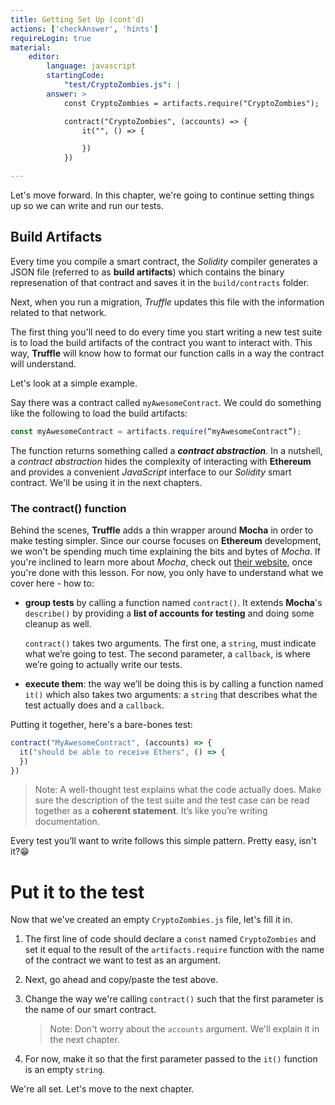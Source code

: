 ```yaml
---
title: Getting Set Up (cont'd)
actions: ['checkAnswer', 'hints']
requireLogin: true
material:
    editor:
        language: javascript
        startingCode:
            "test/CryptoZombies.js": |
        answer: >
            const CryptoZombies = artifacts.require("CryptoZombies");

            contract("CryptoZombies", (accounts) => {
                it("", () => {

                })
            })

---
```

Let's move forward. In this chapter, we're going to continue setting things up so we can write and run our tests.

## Build Artifacts

Every time you compile a smart contract, the _Solidity_ compiler generates a JSON file (referred to as **build artifacts**) which contains the binary represenation of that contract and saves it in the `build/contracts` folder.

Next, when you run a migration, _Truffle_ updates this file with the information related to that network.

The first thing you'll need to do every time you start writing a new test suite is to load the build artifacts of the contract you want to interact with. This way, **Truffle** will know how to format our function calls in a way the contract will understand.

Let's look at a simple example.

Say there was a contract called `myAwesomeContract`. We could do something like the following to load the build artifacts:

```javascript
const myAwesomeContract = artifacts.require(“myAwesomeContract”);
```

The function returns something called a **_contract abstraction_**. In a nutshell, a _contract abstraction_ hides the complexity of interacting with **Ethereum** and provides a convenient _JavaScript_ interface to our _Solidity_ smart contract. We'll be using it in the next chapters.

### The contract() function

Behind the scenes, **Truffle** adds a thin wrapper around **Mocha** in order to make testing simpler. Since our course focuses on **Ethereum** development, we won't be spending much time explaining the bits and bytes of _Mocha_. If you're inclined to learn more about _Mocha_, check out <a href="https://mochajs.org/" target=_blank>their website</a>, once you're done with this lesson. For now, you only have to understand what we cover here - how to:

-   **group tests** by calling a function named `contract()`. It extends **Mocha**'s `describe()` by providing a **list of accounts for testing** and doing some cleanup as well.

    `contract()` takes two arguments. The first one, a `string`, must indicate what we’re going to test. The second parameter, a `callback`, is where we’re going to actually write our tests.

-   **execute them**: the way we’ll be doing this is by calling a function named `it()` which also takes two arguments: a `string` that describes what the test actually does and a `callback`.

Putting it together, here's a bare-bones test:

 ```javascript
 contract("MyAwesomeContract", (accounts) => {
   it("should be able to receive Ethers", () => {
   })
 })
 ```

>Note: A well-thought test explains what the code actually does. Make sure the description of the test suite and the test case can be read together as a **coherent statement**. It’s like you’re writing documentation.

Every test you’ll want to write follows this simple pattern. Pretty easy, isn't it?😁

# Put it to the test

Now that we've created an empty `CryptoZombies.js` file, let's fill it in.

1.  The first line of code should declare a `const` named `CryptoZombies` and set it equal to the result of the `artifacts.require` function with the name of the contract we want to test as an argument.

2.  Next, go ahead and copy/paste the test above.

3.  Change the way we're calling `contract()` such that the first parameter is the name of our smart contract.

    >Note: Don't worry about the `accounts` argument. We'll explain it in the next chapter.

4.  For now,  make it so that the first parameter passed to the `it()` function is an empty `string`.

We're all set. Let's move to the next chapter.
